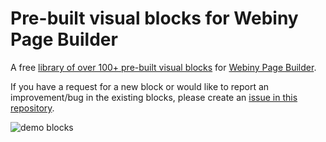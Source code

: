 # Pre-built visual blocks for Webiny Page Builder 
A free [library of over 100+ pre-built visual blocks](https://blocks.webiny.com/) for [Webiny Page Builder](https://www.webiny.com/enterprise-serverless-cms/page-builder).  

If you have a request for a new block or would like to report an improvement/bug in the existing blocks, please create an [issue in this repository](https://github.com/webiny/predefined-blocks/issues).

![demo blocks](https://github.com/webiny/predefined-blocks/assets/7145848/6242c6d6-af1e-4d4f-9df0-44f61eb4b9b3)



